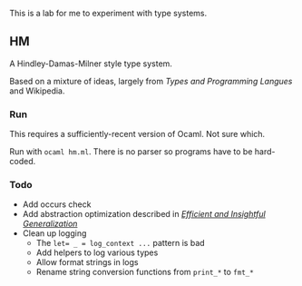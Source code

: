 
This is a lab for me to experiment with type systems.

## HM

A Hindley-Damas-Milner style type system.

Based on a mixture of ideas, largely from *Types and Programming
Langues* and Wikipedia.

### Run

This requires a sufficiently-recent version of Ocaml. Not sure
which.

Run with `ocaml hm.ml`. There is no parser so programs have to
be hard-coded.

### Todo

- Add occurs check
- Add abstraction optimization described in *[Efficient and Insightful Generalization](https://okmij.org/ftp/ML/generalization.html)*
- Clean up logging
	- The `let= _ = log_context ...` pattern is bad
	- Add helpers to log various types
	- Allow format strings in logs
	- Rename string conversion functions from `print_*` to
		`fmt_*`

